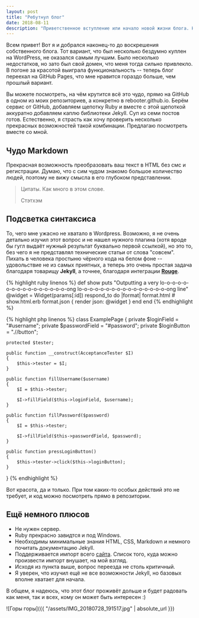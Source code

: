 ```yaml
---
layout: post
title: "Ребутнул блог"
date: 2018-08-11
description: "Приветственное вступление или начало новой жизни блога. Небольшое описание возможностей и прочего."
---
```


Всем привет! Вот я и добрался наконец-то до воскрешения собственного блога. Тот вариант, что был несколько бездумно 
куплен на WordPress, не оказался самым лучшим. Было несколько недостатков, но зато был свой домен, что меня тогда сильно 
привлекло. В погоне за красотой выиграла функциональность -- теперь блог переехал на GitHub Pages, что мне нравится гораздо
больше, чем прошлый вариант.

Вы можете посмотреть, на чём крутится всё это чудо, прямо на GitHub в одном из моих репозиториев, а конкретно в
rebooter.github.io. Берём сервис от GitHub, добавляем щепотку Ruby и вместе с этой щепоткой аккуратно добавляем каплю библиотеки
Jekyll. Суп из семи постов готов. Естественно, я страсть как хочу проверить несколько прекрасных возможностей такой комбинации.
Предлагаю посмотреть вместе со мной.

Чудо Markdown
--------------

Прекрасная возможность преобразовать ваш текст в HTML без смс и регистрации. Думаю, что с сим чудом знакомо большое 
количество людей, поэтому не вижу смысла в его глубоком представлении.

>Цитаты. Как много в этом слове.
>
>Стэтхэм

Подсветка синтаксиса
---------------------

То, чего мне ужасно не хватало в Wordpress. Возможно, я не очень детально изучил этот вопрос и не нашел нужного плагина 
(хотя вроде бы гугл выдаёт нужный результат буквально первой ссылкой), но это то, без чего я не представлял технические 
статьи от слова "совсем". Пихать в человека простыню чёрного кода на белом фоне -- удовольствие не из самых приятных, а 
теперь это очень простая задача благодаря товарищу **Jekyll**, а точнее, благодаря интеграции **[Rouge](http://rouge.jneen.net/)**.

{% highlight ruby linenos %}
def show
  puts "Outputting a very lo-o-o-o-o-o-o-o-o-o-o-o-o-o-o-o-ong lo-o-o-o-o-o-o-o-o-o-o-o-o-o-o-o-ong line"
  @widget = Widget(params[:id])
  respond_to do |format|
    format.html # show.html.erb
    format.json { render json: @widget }
  end
end
{% endhighlight %}

{% highlight php linenos %}
class ExamplePage
{
    private $loginField = "#username";
    private $passwordField = "#password";
    private $loginButton = ".//button";

    protected $tester;

    public function __construct(AcceptanceTester $I)
    {
        $this->tester = $I;
    }

    public function fillUsername($username)
    {
        $I = $this->tester;

        $I->fillField($this->loginField, $username);
    }

    public function fillPassword($password)
    {
        $I = $this->tester;

        $I->fillField($this->passwordField, $password);
    }

    public function pressLoginButton()
    {
        $this->tester->click($this->loginButton);
    }
}
{% endhighlight %}

Вот красота, да и только. При том каких-то особых действий это не требует, и код можно посмотреть прямо в репозитории.

Ещё немного плюсов
-------------------

* Не нужен сервер.
* Ruby прекрасно завидтся и под Windows.
* Необходимы минимальные знания HTML, CSS, Markdown и немного почитать документацию Jekyll.
* Поддерживается импорт всего [сайта](https://import.jekyllrb.com/). 
Список того, куда можно произвести импорт внушает, на мой взгляд.
* Исходя из пункта выше, вопрос переезда не столь критичный.
* Я уверен, что изучил ещё не все возможности Jekyll, но базовых вполне хватает для начала.

В общем, я надеюсь, что этот блог проживёт дольше и будет радовать как меня, так и всех, кому он может быть интересен :)

![Горы горы]({{ "/assets/IMG_20180728_191517.jpg" | absolute_url }})
